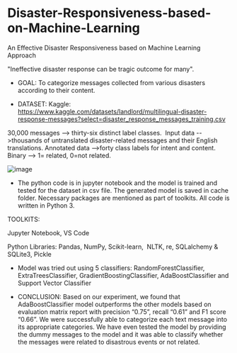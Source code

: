 # Disaster-Responsiveness-based-on-Machine-Learning

An Effective Disaster Responsiveness based on Machine Learning Approach

"Ineffective disaster response can be tragic outcome for many".

- GOAL: To categorize messages collected from various disasters according to their content.

- DATASET: Kaggle: https://www.kaggle.com/datasets/landlord/multilingual-disaster-response-messages?select=disaster_response_messages_training.csv

30,000 messages --> thirty-six distinct label classes. 
Input data -->thousands of untranslated disaster-related messages and their English translations.
Annotated data -->forty class labels for intent and content. 
Binary --> 1= related, 0=not related.

![image](https://github.com/code-mj/isaster-Responsiveness-based-on-Machine-Learning/assets/25456564/1cc53277-b832-4e3b-b220-2e9603e32f5c)


- The python code is in jupyter notebook and the model is trained and tested for the dataset in csv file. The generated model is saved in cache folder. Necessary packages are mentioned as part of toolkits. All code is written in Python 3.

TOOLKITS:

Jupyter Notebook,
VS Code

Python Libraries:
Pandas,
NumPy,
Scikit-learn, 
NLTK,
re,
SQLalchemy & SQLite3,
Pickle

- Model was tried out using 5 classifiers: RandomForestClassifier, ExtraTreesClassifier, GradientBoostingClassifier, AdaBoostClassifier and Support Vector Classifier

- CONCLUSION:
Based on our experiment, we found that AdaBoostClassifier model outperforms the other models based on evaluation matrix report with precision “0.75”, recall “0.61” and F1 score “0.66”.
We were successfully able to categorize each text message into its appropriate categories. We have even tested the model by providing the dummy messages to the model and it was able to classify whether the messages were related to disastrous
events or not related.
